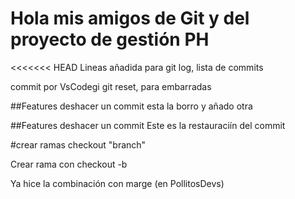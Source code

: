 # Hola mis amigos de Git y del proyecto de gestión PH
<<<<<<< HEAD
Lineas añadida para git log, lista de commits

commit por VsCodegi
git reset, para embarradas

##Features
deshacer un commit
esta la borro y añado otra

##Features
deshacer un commit
Este es la restauraciín del commit

#crear ramas checkout "branch"

Crear rama con checkout -b

Ya hice la combinación con marge (en PollitosDevs)
